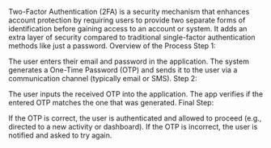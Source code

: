 Two-Factor Authentication (2FA) is a security mechanism that enhances account protection by requiring users to provide two separate forms of identification before gaining access to an account or system. It adds an extra layer of security compared to traditional single-factor authentication methods like just a password.
Overview of the Process
Step 1:

The user enters their email and password in the application.
The system generates a One-Time Password (OTP) and sends it to the user via a communication channel (typically email or SMS).
Step 2:

The user inputs the received OTP into the application.
The app verifies if the entered OTP matches the one that was generated.
Final Step:

If the OTP is correct, the user is authenticated and allowed to proceed (e.g., directed to a new activity or dashboard).
If the OTP is incorrect, the user is notified and asked to try again.
